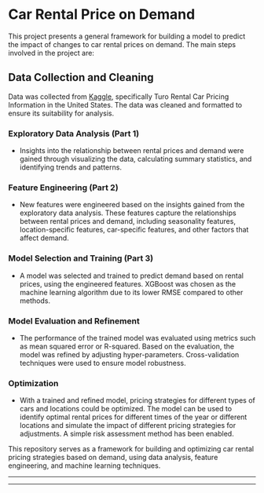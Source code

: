 # Car Rental Price on Demand
This project presents a general framework for building a model to predict the impact of changes to car rental prices on demand. The main steps involved in the project are:

## Data Collection and Cleaning
Data was collected from <a href="https://www.kaggle.com/datasets/theriley106/turo-rental-car-pricing-info">Kaggle</a>, specifically Turo Rental Car Pricing Information in the United States. The data was cleaned and formatted to ensure its suitability for analysis.

### Exploratory Data Analysis (Part 1)
-	Insights into the relationship between rental prices and demand were gained through visualizing the data, calculating summary statistics, and identifying trends and patterns.

### Feature Engineering (Part 2)
-	New features were engineered based on the insights gained from the exploratory data analysis. These features capture the relationships between rental prices and demand, including seasonality features, location-specific features, car-specific features, and other factors that affect demand.

### Model Selection and Training (Part 3)
-	A model was selected and trained to predict demand based on rental prices, using the engineered features. XGBoost was chosen as the machine learning algorithm due to its lower RMSE compared to other methods.

### Model Evaluation and Refinement
-	The performance of the trained model was evaluated using metrics such as mean squared error or R-squared. Based on the evaluation, the model was refined by adjusting hyper-parameters. Cross-validation techniques were used to ensure model robustness.

### Optimization
-	With a trained and refined model, pricing strategies for different types of cars and locations could be optimized. The model can be used to identify optimal rental prices for different times of the year or different locations and simulate the impact of different pricing strategies for adjustments. A simple risk assessment method has been enabled.

This repository serves as a framework for building and optimizing car rental pricing strategies based on demand, using data analysis, feature engineering, and machine learning techniques.

---------------------------------------------------------------------------------------------------------------------------------------------------------------------

---------------------------------------------------------------------------------------------------------------------------------------------------------------------

